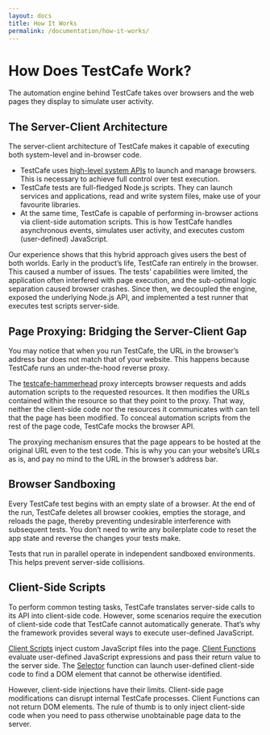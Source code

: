 ```yaml
---
layout: docs
title: How It Works
permalink: /documentation/how-it-works/
---
```

# How Does TestCafe Work?

The automation engine behind TestCafe takes over browsers and the web pages they display to simulate user activity.

## The Server-Client Architecture

The server-client architecture of TestCafe makes it capable of executing both system-level and in-browser code.

* TestCafe uses [high-level system APIs](https://github.com/DevExpress/testcafe-browser-tools) to launch and manage browsers. This is necessary to achieve full control over test execution.
* TestCafe tests are full-fledged Node.js scripts. They can launch services and applications, read and write system files, make use of your favourite libraries.
* At the same time, TestCafe is capable of performing in-browser actions via client-side automation scripts. This is how TestCafe handles asynchronous events, simulates user activity, and executes custom (user-defined) JavaScript.

Our experience shows that this hybrid approach gives users the best of both worlds. Early in the product’s life, TestCafe ran entirely in the browser. This caused a number of issues. The tests’ capabilities were limited, the application often interfered with page execution, and the sub-optimal logic separation caused browser crashes. Since then, we decoupled the engine, exposed the underlying Node.js API, and implemented a test runner that executes test scripts server-side.

## Page Proxying: Bridging the Server-Client Gap

You may notice that when you run TestCafe, the URL in the browser’s address bar does not match that of your website. This happens because TestCafe runs an under-the-hood reverse proxy.

The [testcafe-hammerhead](https://github.com/DevExpress/testcafe-hammerhead) proxy intercepts browser requests and adds automation scripts to the requested resources. It then modifies the URLs contained within the resource so that they point to the proxy. That way, neither the client-side code nor the resources it communicates with can tell that the page has been modified. To conceal automation scripts from the rest of the page code, TestCafe mocks the browser API.

The proxying mechanism ensures that the page appears to be hosted at the original URL even to the test code. This is why you can  your website’s URLs as is, and pay no mind to the URL in the browser’s address bar.

## Browser Sandboxing

Every TestCafe test begins with an empty slate of a browser. At the end of the run, TestCafe deletes all browser cookies, empties the storage, and reloads the page, thereby preventing undesirable interference with subsequent tests. You don’t need to write any boilerplate code to reset the app state and reverse the changes your tests make.

Tests that run in parallel operate in independent sandboxed environments. This helps prevent server-side collisions.

## Client-Side Scripts

To perform common testing tasks, TestCafe translates server-side calls to its API into client-side code. However, some scenarios require the execution of client-side code that TestCafe cannot automatically generate. That’s why the framework provides several ways to execute user-defined JavaScript.

[Client Scripts](/../guides/advanced-guides/inject-client-scripts.md) inject custom JavaScript files into the page.
[Client Functions](../guides/basic-guides/obtain-client-side-info.md) evaluate user-defined JavaScript expressions and pass their return value to the server side.
The [Selector](../guides/basic-guides/select-page-elements.md) function can launch user-defined client-side code to find a DOM element that cannot be otherwise identified.

However, client-side injections have their limits. Client-side page modifications can disrupt internal TestCafe processes. Client Functions can not return DOM elements. The rule of thumb is to only inject client-side code when you need to pass otherwise unobtainable page data to the server.
